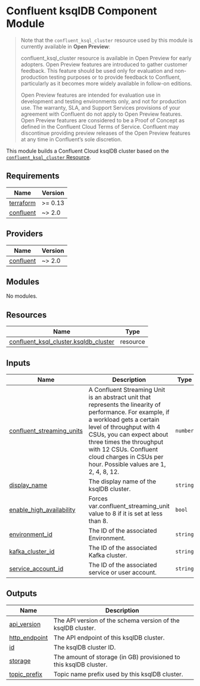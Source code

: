 # Confluent ksqlDB Component Module

>
> Note that the `confluent_ksql_cluster` resource used by this module is currently available in **Open Preview**:
>
> confluent_ksql_cluster resource is available in Open Preview for early adopters. Open Preview features are introduced to gather customer feedback. This feature should be used only for evaluation and non-production testing purposes or to provide feedback to Confluent, particularly as it becomes more widely available in follow-on editions.
>
> Open Preview features are intended for evaluation use in development and testing environments only, and not for production use. The warranty, SLA, and Support Services provisions of your agreement with Confluent do not apply to Open Preview features. Open Preview features are considered to be a Proof of Concept as defined in the Confluent Cloud Terms of Service. Confluent may discontinue providing preview releases of the Open Preview features at any time in Confluent’s sole discretion.
>

This module builds a Confluent Cloud ksqlDB cluster based on the [`confluent_ksql_cluster` Resource](https://registry.terraform.io/providers/confluentinc/confluent/latest/docs/resources/confluent_ksql_cluster).

<!-- BEGIN_TF_DOCS -->
## Requirements

| Name | Version |
|------|---------|
| <a name="requirement_terraform"></a> [terraform](#requirement\_terraform) | >= 0.13 |
| <a name="requirement_confluent"></a> [confluent](#requirement\_confluent) | ~> 2.0 |

## Providers

| Name | Version |
|------|---------|
| <a name="provider_confluent"></a> [confluent](#provider\_confluent) | ~> 2.0 |

## Modules

No modules.

## Resources

| Name | Type |
|------|------|
| [confluent_ksql_cluster.ksqldb_cluster](https://registry.terraform.io/providers/confluentinc/confluent/latest/docs/resources/ksql_cluster) | resource |

## Inputs

| Name | Description | Type | Default | Required |
|------|-------------|------|---------|:--------:|
| <a name="input_confluent_streaming_units"></a> [confluent\_streaming\_units](#input\_confluent\_streaming\_units) | A Confluent Streaming Unit is an abstract unit that represents the linearity of performance. For example, if a workload gets a certain level of throughput with 4 CSUs, you can expect about three times the throughput with 12 CSUs. Confluent cloud charges in CSUs per hour. Possible values are 1, 2, 4, 8, 12. | `number` | n/a | yes |
| <a name="input_display_name"></a> [display\_name](#input\_display\_name) | The display name of the ksqlDB cluster. | `string` | n/a | yes |
| <a name="input_enable_high_availability"></a> [enable\_high\_availability](#input\_enable\_high\_availability) | Forces var.confluent\_streaming\_unit value to 8 if it is set at less than 8. | `bool` | n/a | yes |
| <a name="input_environment_id"></a> [environment\_id](#input\_environment\_id) | The ID of the associated Environment. | `string` | n/a | yes |
| <a name="input_kafka_cluster_id"></a> [kafka\_cluster\_id](#input\_kafka\_cluster\_id) | The ID of the associated Kafka cluster. | `string` | n/a | yes |
| <a name="input_service_account_id"></a> [service\_account\_id](#input\_service\_account\_id) | The ID of the associated service or user account. | `string` | n/a | yes |

## Outputs

| Name | Description |
|------|-------------|
| <a name="output_api_version"></a> [api\_version](#output\_api\_version) | The API version of the schema version of the ksqlDB cluster. |
| <a name="output_http_endpoint"></a> [http\_endpoint](#output\_http\_endpoint) | The API endpoint of this ksqlDB cluster. |
| <a name="output_id"></a> [id](#output\_id) | The ksqlDB cluster ID. |
| <a name="output_storage"></a> [storage](#output\_storage) | The amount of storage (in GB) provisioned to this ksqlDB cluster. |
| <a name="output_topic_prefix"></a> [topic\_prefix](#output\_topic\_prefix) | Topic name prefix used by this ksqlDB cluster. |
<!-- END_TF_DOCS -->
